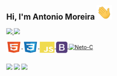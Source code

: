 ## Hi, I'm Antonio Moreira <img src="https://raw.githubusercontent.com/parth-27/parth-27/master/Hi.gif" width="40px">
<a href= "https://github.com/antonio-moreira-prog">
<img height="160em" src="https://github-readme-stats-eight-theta.vercel.app/api?username=antonio-moreira-prog&show_icons=true&theme=algolia&include_all_commits=true&count_private=true"/>
<img height="160em" src="https://github-readme-stats-eight-theta.vercel.app/api/top-langs/?username=antonio-moreira-prog&layout=compact&langs_count=8&theme=algolia"/>

<div style="display: inline_block"><br>
  
<img align="center" alt="Neto-HTML" height="30" width="40" src="https://raw.githubusercontent.com/devicons/devicon/master/icons/html5/html5-original.svg">
<img align="center" alt="Neto-CSS" height="30" width="40" src="https://raw.githubusercontent.com/devicons/devicon/master/icons/css3/css3-original.svg">
<img align="center" alt="Neto-Js" height="30" width="40" src="https://raw.githubusercontent.com/devicons/devicon/master/icons/javascript/javascript-plain.svg">
<img align="center" alt="Neto-bootstrap" height="30" width="30" src="https://raw.githubusercontent.com/github/explore/80688e429a7d4ef2fca1e82350fe8e3517d3494d/topics/bootstrap/bootstrap.png">
<img align="center" alt="Neto-C" height="38" width="38" src="https://img.icons8.com/color/000000/c-programming.png">
</div>

 ##
 
<div>
<a href = "mailto: antonio-moreira-prog@gmail.com">
<img src="https://img.shields.io/badge/-Gmail-%23EA4335?style=for-the-badge&logo=gmail&logoColor=white" target="_blank"></a>
<a href="https://www.instagram.com/antonioneto.exe/" target="_blank"><img src="https://img.shields.io/badge/-Instagram-%23E4405F?style=for-the-badge&logo=instagram&logoColor=white" target="_blank"></a>
<a href="https://www.linkedin.com/in/antonio-moreira-3300021b1/" target="_blank"><img src="https://img.shields.io/badge/-LinkedIn-%230077B5?style=for-the-badge&logo=linkedin&logoColor=white" target="_blank"></a>

</div>
 
